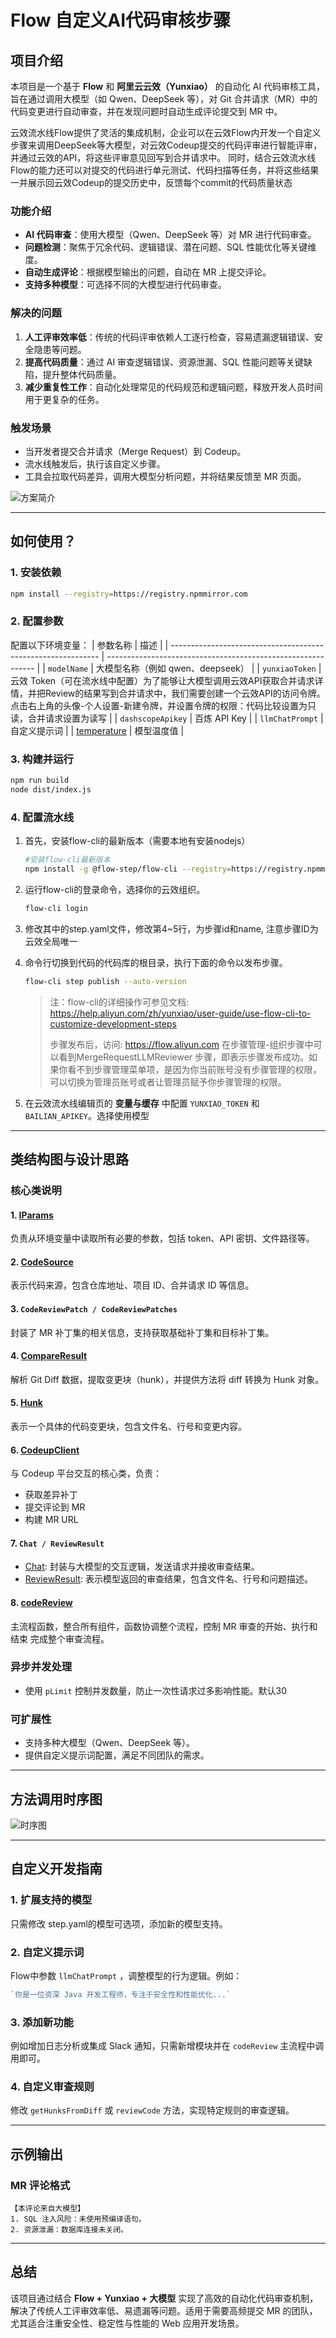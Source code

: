 # Flow 自定义AI代码审核步骤

## 项目介绍
本项目是一个基于 **Flow** 和 **阿里云云效（Yunxiao）** 的自动化 AI 代码审核工具，旨在通过调用大模型（如 Qwen、DeepSeek 等），对 Git 合并请求（MR）中的代码变更进行自动审查，并在发现问题时自动生成评论提交到 MR 中。

云效流水线Flow提供了灵活的集成机制，企业可以在云效Flow内开发一个自定义步骤来调用DeepSeek等大模型，对云效Codeup提交的代码评审进行智能评审，并通过云效的API，将这些评审意见回写到合并请求中。
同时，结合云效流水线Flow的能力还可以对提交的代码进行单元测试、代码扫描等任务，并将这些结果一并展示回云效Codeup的提交历史中，反馈每个commit的代码质量状态

###  功能介绍

- **AI 代码审查**：使用大模型（Qwen、DeepSeek 等）对 MR 进行代码审查。
- **问题检测**：聚焦于冗余代码、逻辑错误、潜在问题、SQL 性能优化等关键维度。
- **自动生成评论**：根据模型输出的问题，自动在 MR 上提交评论。
- **支持多种模型**：可选择不同的大模型进行代码审查。

### 解决的问题
1. **人工评审效率低**：传统的代码评审依赖人工逐行检查，容易遗漏逻辑错误、安全隐患等问题。
2. **提高代码质量**：通过 AI 审查逻辑错误、资源泄漏、SQL 性能问题等关键缺陷，提升整体代码质量。
3. **减少重复性工作**：自动化处理常见的代码规范和逻辑问题，释放开发人员时间用于更复杂的任务。

### 触发场景
- 当开发者提交合并请求（Merge Request）到 Codeup。
- 流水线触发后，执行该自定义步骤。
- 工具会拉取代码差异，调用大模型分析问题，并将结果反馈至 MR 页面。



![方案简介](https://ucc.alicdn.com/pic/developer-ecology/cgvoz4n4hwlga_0152973047c547b4940f9c837cb80dc8.jpg)

---

## 如何使用？

### 1. 安装依赖
```bash
npm install --registry=https://registry.npmmirror.com
```


### 2. 配置参数
配置以下环境变量：
| 参数名称                                                     | 描述                                                         |
| ------------------------------------------------------------ | ------------------------------------------------------------ |
| `modelName`                                                  | 大模型名称（例如 qwen、deepseek）                            |
| `yunxiaoToken`                                               | 云效 Token（可在流水线中配置）为了能够让大模型调用云效API获取合并请求详情，并把Review的结果写到合并请求中，我们需要创建一个云效API的访问令牌。<br/>点击右上角的头像-个人设置-新建令牌，并设置令牌的权限：代码比较设置为只读，合并请求设置为读写 |
| `dashscopeApikey`                                            | 百炼 API Key                                                 |
| `llmChatPrompt`                                              | 自定义提示词                                                 |
| [temperature](https://github.com/listener-He/yunxiao-LLM-reviewer/blob/main/step.yaml#L37-L41) | 模型温度值                                                   |

### 3. 构建并运行
```bash
npm run build
node dist/index.js
```

### 4. 配置流水线

1. 首先，安装flow-cli的最新版本（需要本地有安装nodejs）

   ```sh
   #安装flow-cli最新版本
   npm install -g @flow-step/flow-cli --registry=https://registry.npmmirror.com
   ```

2. 运行flow-cli的登录命令，选择你的云效组织。

   ```sh
   flow-cli login
   ```

3. 修改其中的step.yaml文件，修改第4~5行，为步骤id和name, 注意步骤ID为云效全局唯一

4. 命令行切换到代码的代码库的根目录，执行下面的命令以发布步骤。

   ```sh
   flow-cli step publish --auto-version
   ```

   > 注：flow-cli的详细操作可参见文档: https://help.aliyun.com/zh/yunxiao/user-guide/use-flow-cli-to-customize-development-steps
   >
   > 步骤发布后，访问: https://flow.aliyun.com 在步骤管理-组织步骤中可以看到MergeRequestLLMReviewer 步骤，即表示步骤发布成功。如果你看不到步骤管理菜单项，是因为你当前账号没有步骤管理的权限，可以切换为管理员账号或者让管理员赋予你步骤管理的权限。

5. 在云效流水线编辑页的 **变量与缓存** 中配置 `YUNXIAO_TOKEN` 和 `BAILIAN_APIKEY`。选择使用模型

---

## 类结构图与设计思路

### 核心类说明
#### 1. [IParams](https://github.com/listener-He/yunxiao-LLM-reviewer/blob/main/src/params.ts#L3-L30)
负责从环境变量中读取所有必要的参数，包括 token、API 密钥、文件路径等。

#### 2. [CodeSource](https://github.com/listener-He/yunxiao-LLM-reviewer/blob/main/src/code_source.ts#L0-L8)
表示代码来源，包含仓库地址、项目 ID、合并请求 ID 等信息。

#### 3. `CodeReviewPatch / CodeReviewPatches`

封装了 MR 补丁集的相关信息，支持获取基础补丁集和目标补丁集。

#### 4. [CompareResult](https://github.com/listener-He/yunxiao-LLM-reviewer/blob/main/src/code_review_patch.ts#L117-L328)

解析 Git Diff 数据，提取变更块（hunk），并提供方法将 diff 转换为 Hunk 对象。

#### 5. [Hunk](https://github.com/listener-He/yunxiao-LLM-reviewer/blob/main/src/code_review_patch.ts#L103-L113)
表示一个具体的代码变更块，包含文件名、行号和变更内容。

#### 6. [CodeupClient](https://github.com/listener-He/yunxiao-LLM-reviewer/blob/main/src/codeup_client.ts#L6-L142)
与 Codeup 平台交互的核心类，负责：
- 获取差异补丁
- 提交评论到 MR
- 构建 MR URL

#### 7. `Chat / ReviewResult`
- [Chat](https://github.com/listener-He/yunxiao-LLM-reviewer/blob/main/src/llm_chat.ts#L19-L116): 封装与大模型的交互逻辑，发送请求并接收审查结果。
- [ReviewResult](https://github.com/listener-He/yunxiao-LLM-reviewer/blob/main/src/llm_chat.ts#L5-L17): 表示模型返回的审查结果，包含文件名、行号和问题描述。

#### 8. [codeReview](https://github.com/listener-He/yunxiao-LLM-reviewer/blob/main/src/code_review.ts#L19-L72)
主流程函数，整合所有组件，函数协调整个流程，控制 MR 审查的开始、执行和结束 完成整个审查流程。

### 异步并发处理
- 使用 `pLimit` 控制并发数量，防止一次性请求过多影响性能。默认30

### 可扩展性
- 支持多种大模型（Qwen、DeepSeek 等）。
- 提供自定义提示词配置，满足不同团队的需求。

---

## 方法调用时序图

![时序图](https://blog-file.hehouhui.cn/202507011616839.png)




---

## 自定义开发指南

### 1. 扩展支持的模型

只需修改 step.yaml的模型可选项，添加新的模型支持。




### 2. 自定义提示词
Flow中参数 `llmChatPrompt` ，调整模型的行为逻辑。例如：
```ts
`你是一位资深 Java 开发工程师，专注于安全性和性能优化...`
```


### 3. 添加新功能
例如增加日志分析或集成 Slack 通知，只需新增模块并在 `codeReview` 主流程中调用即可。

### 4. 自定义审查规则
修改 `getHunksFromDiff` 或 `reviewCode` 方法，实现特定规则的审查逻辑。

---

## 示例输出

### MR 评论格式

```
【本评论来自大模型】
1. SQL 注入风险：未使用预编译语句。
2. 资源泄漏：数据库连接未关闭。
```


---

## 总结

该项目通过结合 **Flow + Yunxiao + 大模型** 实现了高效的自动化代码审查机制，解决了传统人工评审效率低、易遗漏等问题。适用于需要高频提交 MR 的团队，尤其适合注重安全性、稳定性与性能的 Web 应用开发场景。
